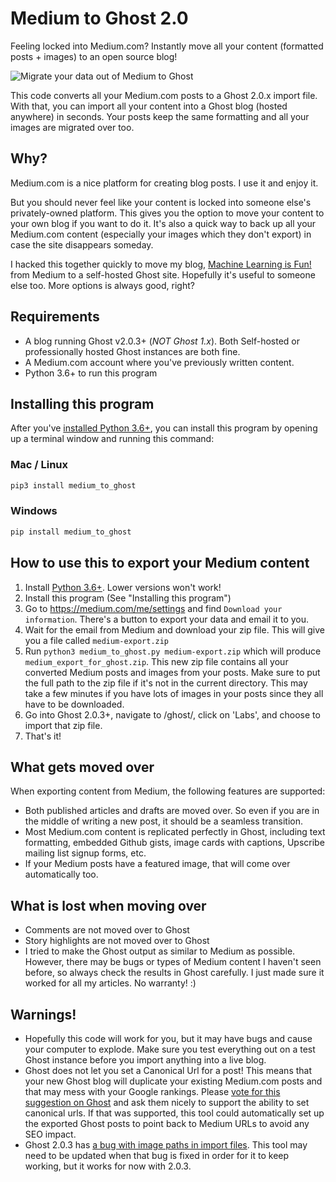 # Medium to Ghost 2.0

Feeling locked into Medium.com? Instantly move all your content (formatted posts + images) to an open source blog!

![Migrate your data out of Medium to Ghost](https://user-images.githubusercontent.com/896692/44764117-0c097c80-ab03-11e8-8925-bcc4c584059c.png)

This code converts all your Medium.com posts to a Ghost 2.0.x import file. With that,
you can import all your content into a Ghost blog (hosted anywhere) in seconds. Your posts keep
the same formatting and all your images are migrated over too.

## Why?

Medium.com is a nice platform for creating blog posts. I use it and enjoy it.

But you should never feel like your content is locked into someone else's privately-owned platform. This 
gives you the option to move your content to your own blog if you want to do it. It's also a quick way 
to back up all your Medium.com content (especially your images which they don't export) in case the site disappears 
someday.

I hacked this together quickly to move my blog, [Machine Learning is Fun!](https://www.machinelearningisfun.com/) from 
Medium to a self-hosted Ghost site. Hopefully it's useful to someone else too. More options is always good, right? 

## Requirements

- A blog running Ghost v2.0.3+ (*NOT Ghost 1.x*). Both Self-hosted or professionally hosted Ghost instances are both 
  fine.
- A Medium.com account where you've previously written content. 
- Python 3.6+ to run this program

## Installing this program

After you've [installed Python 3.6+](https://www.python.org/downloads/), you can install this program by opening up a 
terminal window and running this command:

### Mac / Linux

```python
pip3 install medium_to_ghost
```

### Windows

```python
pip install medium_to_ghost
```

## How to use this to export your Medium content

1. Install [Python 3.6+](https://www.python.org/downloads/). Lower versions won't work!
1. Install this program (See "Installing this program")
1. Go to https://medium.com/me/settings and find `Download your information`. There's a button to export your data and 
   email it to you. 
1. Wait for the email from Medium and download your zip file. This will give you a file called `medium-export.zip`
1. Run `python3 medium_to_ghost.py medium-export.zip` which will produce `medium_export_for_ghost.zip`.
   This new zip file contains all your converted Medium posts and images from your posts. Make sure to put the full path
   to the zip file if it's not in the current directory. This may take a few minutes if you have lots of images
   in your posts since they all have to be downloaded.
1. Go into Ghost 2.0.3+, navigate to /ghost/, click on 'Labs', and choose to import that zip file.
1. That's it!

## What gets moved over

When exporting content from Medium, the following features are supported:

- Both published articles and drafts are moved over. So even if you are in the middle of writing a new
  post, it should be a seamless transition.
- Most Medium.com content is replicated perfectly in Ghost, including text formatting, embedded Github gists, image
  cards with captions, Upscribe mailing list signup forms, etc.
- If your Medium posts have a featured image, that will come over automatically too.

## What is lost when moving over

- Comments are not moved over to Ghost
- Story highlights are not moved over to Ghost
- I tried to make the Ghost output as similar to Medium as possible. However, there may be bugs or types of 
  Medium content I haven't seen before, so always check the results in Ghost carefully. I just made sure it worked
  for all my articles. No warranty! :)

## Warnings!

- Hopefully this code will work for you, but it may have bugs and cause your computer to explode. Make sure you 
  test everything out on a test Ghost instance before you import anything into a live blog.
- Ghost does not let you set a Canonical Url for a post! This means that your new Ghost blog will
  duplicate your existing Medium.com posts and that may mess with your Google rankings. Please [vote for
  this suggestion on Ghost](https://forum.ghost.org/t/change-canonical-url/28) and ask them nicely to 
  support the ability to set canonical urls. If that was supported, this tool could automatically set 
  up the exported Ghost posts to point back to Medium URLs to avoid any SEO impact.
- Ghost 2.0.3 has [a bug with image paths in import files](https://github.com/TryGhost/Ghost/issues/9821).
  This tool may need to be updated when that bug is fixed in order for it to keep working, but it works 
  for now with 2.0.3. 
